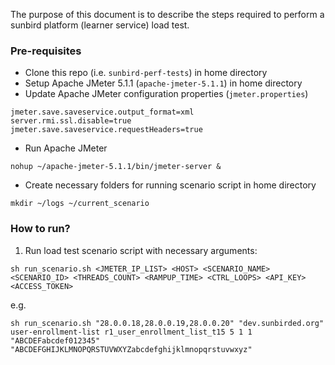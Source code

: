 The purpose of this document is to describe the steps required to perform a sunbird platform (learner service) load test.

### Pre-requisites
* Clone this repo (i.e. `sunbird-perf-tests`) in home directory
* Setup Apache JMeter 5.1.1 (`apache-jmeter-5.1.1`) in home directory
* Update Apache JMeter configuration properties (`jmeter.properties`)

```
jmeter.save.saveservice.output_format=xml
server.rmi.ssl.disable=true
jmeter.save.saveservice.requestHeaders=true
```
* Run Apache JMeter
```
nohup ~/apache-jmeter-5.1.1/bin/jmeter-server &
```
* Create necessary folders for running scenario script in home directory
```
mkdir ~/logs ~/current_scenario
```

### How to run?

1. Run load test scenario script with necessary arguments:

```
sh run_scenario.sh <JMETER_IP_LIST> <HOST> <SCENARIO_NAME> <SCENARIO_ID> <THREADS_COUNT> <RAMPUP_TIME> <CTRL_LOOPS> <API_KEY> <ACCESS_TOKEN>
```

e.g.

```
sh run_scenario.sh "28.0.0.18,28.0.0.19,28.0.0.20" "dev.sunbirded.org" user-enrollment-list r1_user_enrollment_list_t15 5 1 1 "ABCDEFabcdef012345" "ABCDEFGHIJKLMNOPQRSTUVWXYZabcdefghijklmnopqrstuvwxyz"
```
